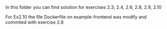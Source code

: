 In this folder you can find solution for exercises 2.3, 2.4, 2.6, 2.8, 2.9, 2.10

For Ex2.10 the file Dockerfile on example-frontend was modify and commited with exercise 2.8